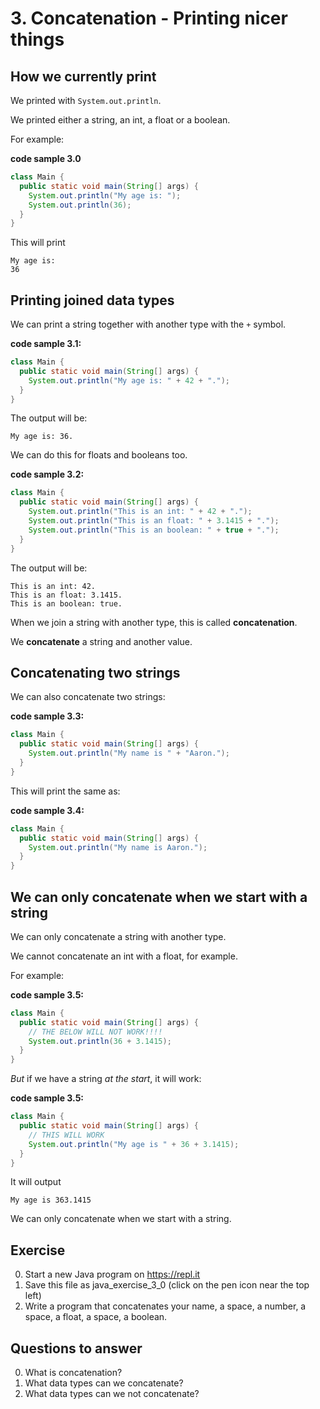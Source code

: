 # 3. Concatenation - Printing nicer things

## How we currently print

We printed with `System.out.println`.

We printed either a string, an int, a float or a boolean.

For example:

**code sample 3.0**
```java
class Main {
  public static void main(String[] args) {
    System.out.println("My age is: ");
    System.out.println(36);
  }
}
```

This will print

```
My age is:
36
```

## Printing joined data types

We can print a string together with another type with the `+` symbol.

**code sample 3.1:**
```java
class Main {
  public static void main(String[] args) {
    System.out.println("My age is: " + 42 + ".");
  }
}
```

The output will be:

```
My age is: 36.
```

We can do this for floats and booleans too.

**code sample 3.2:**
```java
class Main {
  public static void main(String[] args) {
    System.out.println("This is an int: " + 42 + ".");
    System.out.println("This is an float: " + 3.1415 + ".");
    System.out.println("This is an boolean: " + true + ".");
  }
}
```

The output will be:

```
This is an int: 42.
This is an float: 3.1415.
This is an boolean: true.
```

When we join a string with another type, this is called **concatenation**. 

We **concatenate** a string and another value.

## Concatenating two strings

We can also concatenate two strings:

**code sample 3.3:**
```java
class Main {
  public static void main(String[] args) {
    System.out.println("My name is " + "Aaron.");
  }
}
```

This will print the same as:

**code sample 3.4:**
```java
class Main {
  public static void main(String[] args) {
    System.out.println("My name is Aaron.");
  }
}
```

## We can only concatenate when we start with a string

We can only concatenate a string with another type.

We cannot concatenate an int with a float, for example.

For example:

**code sample 3.5:**
```java
class Main {
  public static void main(String[] args) {
    // THE BELOW WILL NOT WORK!!!!
    System.out.println(36 + 3.1415);
  }
}
```

*But* if we have a string *at the start*, it will work:

**code sample 3.5:**
```java
class Main {
  public static void main(String[] args) {
    // THIS WILL WORK
    System.out.println("My age is " + 36 + 3.1415);
  }
}
```

It will output 
```
My age is 363.1415
```

We can only concatenate when we start with a string.

## Exercise

0. Start a new Java program on https://repl.it
0. Save this file as java_exercise_3_0 (click on the pen icon near the top left)
0. Write a program that concatenates your name, a space, a number, a space, a float, a space, a boolean.

## Questions to answer

0. What is concatenation?
0. What data types can we concatenate?
0. What data types can we not concatenate?
